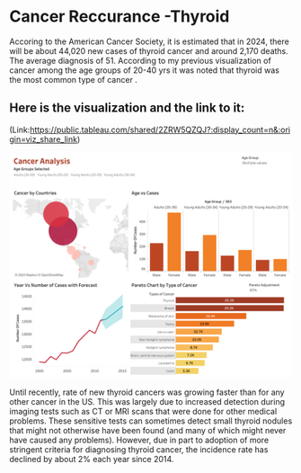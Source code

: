 # Cancer Reccurance -Thyroid

Accoring to the American Cancer Society, it is estimated that in 2024, there will be about 44,020 new cases of thyroid cancer and around 2,170 deaths.
The average diagnosis of 51. According to my previous visualization of cancer among the age groups of 20-40 yrs it was noted that thyroid was the most common type of cancer
.

## Here is the visualization and the link to it:

(Link:https://public.tableau.com/shared/2ZRW5QZQJ?:display_count=n&:origin=viz_share_link)

![Dashboard Image](README_PIcs/Cancer%20Analysis.png)

Until recently, rate of new thyroid cancers was growing faster than for any other cancer in the US. This was largely due to increased detection during imaging tests such as CT or MRI scans that were done for other medical problems. These sensitive tests can sometimes detect small thyroid nodules that might not otherwise have been found (and many of which might never have caused any problems). However, due in part to adoption of more stringent criteria for diagnosing thyroid cancer, the incidence rate has declined by about 2% each year since 2014.


